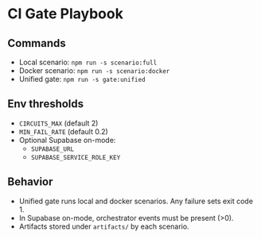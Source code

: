 # CI Gate Playbook

## Commands

- Local scenario: `npm run -s scenario:full`
- Docker scenario: `npm run -s scenario:docker`
- Unified gate: `npm run -s gate:unified`

## Env thresholds

- `CIRCUITS_MAX` (default 2)
- `MIN_FAIL_RATE` (default 0.2)
- Optional Supabase on-mode:
  - `SUPABASE_URL`
  - `SUPABASE_SERVICE_ROLE_KEY`

## Behavior

- Unified gate runs local and docker scenarios. Any failure sets exit code 1.
- In Supabase on-mode, orchestrator events must be present (>0).
- Artifacts stored under `artifacts/` by each scenario.


